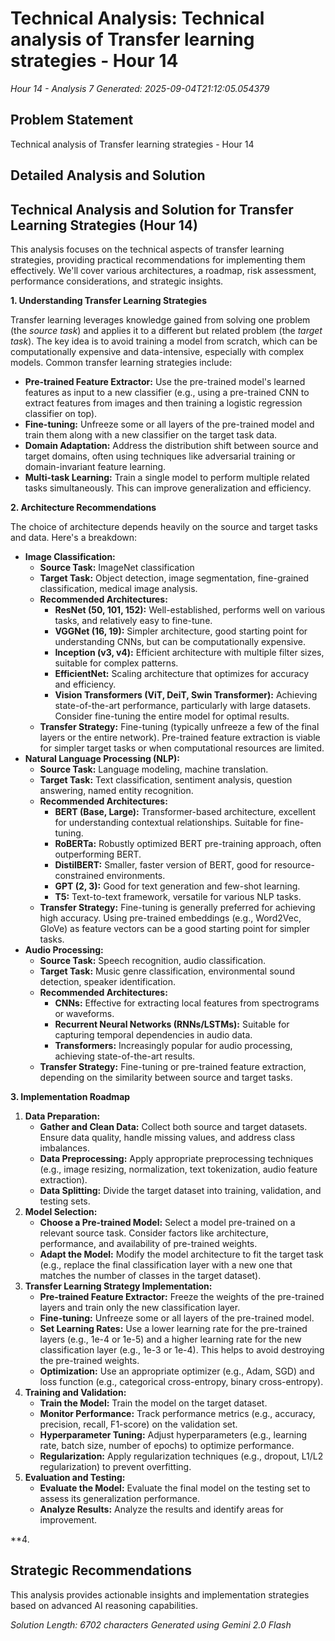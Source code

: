 # Technical Analysis: Technical analysis of Transfer learning strategies - Hour 14
*Hour 14 - Analysis 7*
*Generated: 2025-09-04T21:12:05.054379*

## Problem Statement
Technical analysis of Transfer learning strategies - Hour 14

## Detailed Analysis and Solution
## Technical Analysis and Solution for Transfer Learning Strategies (Hour 14)

This analysis focuses on the technical aspects of transfer learning strategies, providing practical recommendations for implementing them effectively.  We'll cover various architectures, a roadmap, risk assessment, performance considerations, and strategic insights.

**1. Understanding Transfer Learning Strategies**

Transfer learning leverages knowledge gained from solving one problem (the *source task*) and applies it to a different but related problem (the *target task*). The key idea is to avoid training a model from scratch, which can be computationally expensive and data-intensive, especially with complex models. Common transfer learning strategies include:

*   **Pre-trained Feature Extractor:**  Use the pre-trained model's learned features as input to a new classifier (e.g., using a pre-trained CNN to extract features from images and then training a logistic regression classifier on top).
*   **Fine-tuning:**  Unfreeze some or all layers of the pre-trained model and train them along with a new classifier on the target task data.
*   **Domain Adaptation:**  Address the distribution shift between source and target domains, often using techniques like adversarial training or domain-invariant feature learning.
*   **Multi-task Learning:** Train a single model to perform multiple related tasks simultaneously.  This can improve generalization and efficiency.

**2. Architecture Recommendations**

The choice of architecture depends heavily on the source and target tasks and data. Here's a breakdown:

*   **Image Classification:**
    *   **Source Task:** ImageNet classification
    *   **Target Task:**  Object detection, image segmentation, fine-grained classification, medical image analysis.
    *   **Recommended Architectures:**
        *   **ResNet (50, 101, 152):**  Well-established, performs well on various tasks, and relatively easy to fine-tune.
        *   **VGGNet (16, 19):**  Simpler architecture, good starting point for understanding CNNs, but can be computationally expensive.
        *   **Inception (v3, v4):**  Efficient architecture with multiple filter sizes, suitable for complex patterns.
        *   **EfficientNet:**  Scaling architecture that optimizes for accuracy and efficiency.
        *   **Vision Transformers (ViT, DeiT, Swin Transformer):**  Achieving state-of-the-art performance, particularly with large datasets.  Consider fine-tuning the entire model for optimal results.
    *   **Transfer Strategy:** Fine-tuning (typically unfreeze a few of the final layers or the entire network). Pre-trained feature extraction is viable for simpler target tasks or when computational resources are limited.
*   **Natural Language Processing (NLP):**
    *   **Source Task:** Language modeling, machine translation.
    *   **Target Task:** Text classification, sentiment analysis, question answering, named entity recognition.
    *   **Recommended Architectures:**
        *   **BERT (Base, Large):**  Transformer-based architecture, excellent for understanding contextual relationships.  Suitable for fine-tuning.
        *   **RoBERTa:**  Robustly optimized BERT pre-training approach, often outperforming BERT.
        *   **DistilBERT:**  Smaller, faster version of BERT, good for resource-constrained environments.
        *   **GPT (2, 3):**  Good for text generation and few-shot learning.
        *   **T5:**  Text-to-text framework, versatile for various NLP tasks.
    *   **Transfer Strategy:** Fine-tuning is generally preferred for achieving high accuracy.  Using pre-trained embeddings (e.g., Word2Vec, GloVe) as feature vectors can be a good starting point for simpler tasks.
*   **Audio Processing:**
    *   **Source Task:** Speech recognition, audio classification.
    *   **Target Task:**  Music genre classification, environmental sound detection, speaker identification.
    *   **Recommended Architectures:**
        *   **CNNs:** Effective for extracting local features from spectrograms or waveforms.
        *   **Recurrent Neural Networks (RNNs/LSTMs):** Suitable for capturing temporal dependencies in audio data.
        *   **Transformers:** Increasingly popular for audio processing, achieving state-of-the-art results.
    *   **Transfer Strategy:**  Fine-tuning or pre-trained feature extraction, depending on the similarity between source and target tasks.

**3. Implementation Roadmap**

1.  **Data Preparation:**
    *   **Gather and Clean Data:**  Collect both source and target datasets.  Ensure data quality, handle missing values, and address class imbalances.
    *   **Data Preprocessing:**  Apply appropriate preprocessing techniques (e.g., image resizing, normalization, text tokenization, audio feature extraction).
    *   **Data Splitting:**  Divide the target dataset into training, validation, and testing sets.
2.  **Model Selection:**
    *   **Choose a Pre-trained Model:**  Select a model pre-trained on a relevant source task.  Consider factors like architecture, performance, and availability of pre-trained weights.
    *   **Adapt the Model:**  Modify the model architecture to fit the target task (e.g., replace the final classification layer with a new one that matches the number of classes in the target dataset).
3.  **Transfer Learning Strategy Implementation:**
    *   **Pre-trained Feature Extractor:** Freeze the weights of the pre-trained layers and train only the new classification layer.
    *   **Fine-tuning:** Unfreeze some or all layers of the pre-trained model.
    *   **Set Learning Rates:**  Use a lower learning rate for the pre-trained layers (e.g., 1e-4 or 1e-5) and a higher learning rate for the new classification layer (e.g., 1e-3 or 1e-4).  This helps to avoid destroying the pre-trained weights.
    *   **Optimization:**  Use an appropriate optimizer (e.g., Adam, SGD) and loss function (e.g., categorical cross-entropy, binary cross-entropy).
4.  **Training and Validation:**
    *   **Train the Model:**  Train the model on the target dataset.
    *   **Monitor Performance:**  Track performance metrics (e.g., accuracy, precision, recall, F1-score) on the validation set.
    *   **Hyperparameter Tuning:**  Adjust hyperparameters (e.g., learning rate, batch size, number of epochs) to optimize performance.
    *   **Regularization:**  Apply regularization techniques (e.g., dropout, L1/L2 regularization) to prevent overfitting.
5.  **Evaluation and Testing:**
    *   **Evaluate the Model:**  Evaluate the final model on the testing set to assess its generalization performance.
    *   **Analyze Results:**  Analyze the results and identify areas for improvement.

**4.

## Strategic Recommendations
This analysis provides actionable insights and implementation strategies
based on advanced AI reasoning capabilities.

*Solution Length: 6702 characters*
*Generated using Gemini 2.0 Flash*
